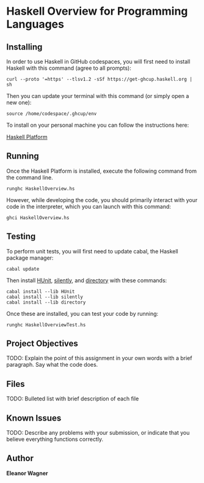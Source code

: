 # Haskell Overview for Programming Languages

## Installing

In order to use Haskell in GitHub codespaces, you will first need to install Haskell with this command (agree to all prompts):

```
curl --proto '=https' --tlsv1.2 -sSf https://get-ghcup.haskell.org | sh
```

Then you can update your terminal with this command (or simply open a new one):

```
source /home/codespace/.ghcup/env
```

To install on your personal machine you can follow the instructions here:

[Haskell Platform](https://www.haskell.org/downloads/)

## Running

Once the Haskell Platform is installed, execute the following command from the command line.

```
runghc HaskellOverview.hs
```

However, while developing the code, you should primarily interact with your code in the interpreter, which you can launch with this command:

```
ghci HaskellOverview.hs
```

## Testing

To perform unit tests, you will first need to update cabal, the Haskell package manager:

```
cabal update
```

Then install [HUnit](https://hackage.haskell.org/package/HUnit), [silently](https://hackage.haskell.org/package/silently), and [directory](https://hackage.haskell.org/package/directory) with these commands:

```
cabal install --lib HUnit
cabal install --lib silently
cabal install --lib directory
```

Once these are installed, you can test your code by running:

```
runghc HaskellOverviewTest.hs
```

## Project Objectives

TODO: Explain the point of this assignment in your own words with a brief paragraph. Say what the code does.

## Files

TODO: Bulleted list with brief description of each file

## Known Issues

TODO: Describe any problems with your submission, or indicate that you believe everything functions correctly.

## Author

**Eleanor Wagner**